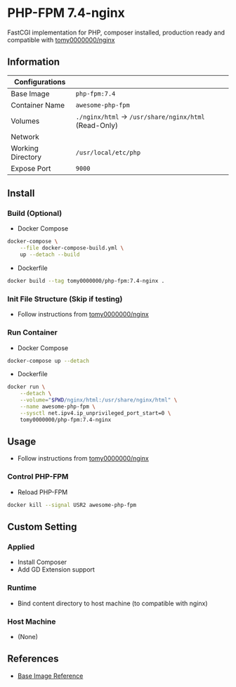 # PHP-FPM 7.4-nginx

FastCGI implementation for PHP, composer installed, production ready and compatible with [tomy0000000/nginx](https://github.com/tomy0000000/Docker-Registery/tree/master/nginx-1.17)

## Information

| Configurations    |                                                      |
| ----------------- | ---------------------------------------------------- |
| Base Image        | `php-fpm:7.4`                                        |
| Container Name    | `awesome-php-fpm`                                    |
| Volumes           | `./nginx/html` → `/usr/share/nginx/html` (Read-Only) |
| Network           |                                                      |
| Working Directory | `/usr/local/etc/php`                                 |
| Expose Port       | `9000`                                               |

## Install

### Build (Optional)

* Docker Compose

```bash
docker-compose \
    --file docker-compose-build.yml \
    up --detach --build
```

* Dockerfile

```bash
docker build --tag tomy0000000/php-fpm:7.4-nginx .
```

### Init File Structure (Skip if testing)

* Follow instructions from [tomy0000000/nginx](https://github.com/tomy0000000/Docker-Registery/tree/master/nginx-1.17#init-file-structure-skip-if-testing)

### Run Container

* Docker Compose

```bash
docker-compose up --detach
```

* Dockerfile

```bash
docker run \
    --detach \
    --volume="$PWD/nginx/html:/usr/share/nginx/html" \
    --name awesome-php-fpm \
    --sysctl net.ipv4.ip_unprivileged_port_start=0 \
    tomy0000000/php-fpm:7.4-nginx
```

## Usage

* Follow instructions from [tomy0000000/nginx](https://github.com/tomy0000000/Docker-Registery/tree/master/nginx-1.17#usage)

### Control PHP-FPM

* Reload PHP-FPM

```bash
docker kill --signal USR2 awesome-php-fpm
```


## Custom Setting

### Applied

* Install Composer
* Add GD Extension support

### Runtime

* Bind content directory to host machine (to compatible with nginx)

### Host Machine

* (None)

## References

* [Base Image Reference](https://hub.docker.com/_/hello-world)
